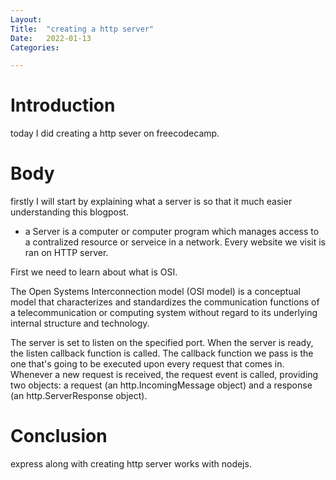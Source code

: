 ```yaml
---
Layout:
Title:	"creating a http server"
Date:	2022-01-13
Categories:

---
```


# Introduction

today I did creating a http sever on freecodecamp.

# Body

firstly I will start by explaining what a server is so that it much easier 
understanding this blogpost.

- a Server is a computer or computer program which manages access to a contralized resource or serveice
in a network.
Every website we visit is ran on HTTP server.
 
 First we need to learn about what is OSI.

The Open Systems Interconnection model (OSI model) is a conceptual model that characterizes and standardizes the communication functions of a telecommunication or computing system without regard to its underlying internal structure and technology. 

The server is set to listen on the specified port.
When the server is ready, the listen callback function is called.
The callback function we pass is the one that's going to be executed upon every request that comes in. Whenever a new request is received, the request event is called, providing two objects: a request (an http.IncomingMessage object) and a response (an http.ServerResponse object).

# Conclusion

express along with creating http server works with nodejs.